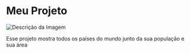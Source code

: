 # Meu Projeto

![Descrição da Imagem](https://raw.githubusercontent.com/bllatz/API_Country/main/src/assets/images/github.png)

Esse projeto mostra todos os países do mundo junto da sua população e sua área
